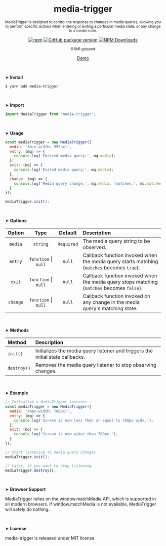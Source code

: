 <div align="center">
<br>

<h1>media-trigger</h1>

<p><sup>MediaTrigger is designed to control the response to changes in media queries, allowing you to perform specific actions when entering or exiting a particular media state, or any change to a media state.</sup></p>

[![npm](https://img.shields.io/npm/v/media-trigger.svg?colorB=brightgreen)](https://www.npmjs.com/package/media-trigger)
[![GitHub package version](https://img.shields.io/github/package-json/v/ux-ui-pro/media-trigger.svg)](https://github.com/ux-ui-pro/media-trigger)
[![NPM Downloads](https://img.shields.io/npm/dm/media-trigger.svg?style=flat)](https://www.npmjs.org/package/media-trigger)

<sup>0.5kB gzipped</sup>

<a href="https://codepen.io/ux-ui/pen/gOBQjzR">Demo</a>

</div>
<br>

&#10148; **Install**
```console
$ yarn add media-trigger
```

<br>

&#10148; **Import**
```javascript
import MediaTrigger from 'media-trigger';
```
<br>

&#10148; **Usage**
```javascript
const mediaTrigger = new MediaTrigger({
  media: '(min-width: 992px)',
  entry: (mq) => {
    console.log('Entered media query:', mq.media);
  },
  exit: (mq) => {
    console.log('Exited media query:', mq.media);
  },
  change: (mq) => {
    console.log('Media query change:', mq.media, 'matches:', mq.matches);
  }
});

mediaTrigger.init();
```
<br>

&#10148; **Options**

|  Option  |         Type         |  Default   | Description                                                                                |
|:--------:|:--------------------:|:----------:|:-------------------------------------------------------------------------------------------|
| `media`  |       `string`       | `Required` | The media query string to be observed.                                                     |
| `entry`  | `function` \| `null` |   `null`   | Callback function invoked when the media query starts matching (`matches` becomes `true`). |
|  `exit`  | `function` \| `null` |   `null`   | Callback function invoked when the media query stops matching (`matches` becomes `false`). |
| `change` | `function` \| `null` |   `null`   | Callback function invoked on any change in the media query's matching state.               |
<br>

&#10148; **Methods**

| Method      | Description                                                                    |
|:------------|:-------------------------------------------------------------------------------|
| `init()`    | Initializes the media query listener and triggers the initial state callbacks. |
| `destroy()` | Removes the media query listener to stop observing changes.                    |
<br>

&#10148; **Example**

```javascript
// Initialize a MediaTrigger instance
const mediaTrigger = new MediaTrigger({
  media: '(max-width: 768px)',
  entry: (mq) => {
    console.log('Screen is now less than or equal to 768px wide.');
  },
  exit: (mq) => {
    console.log('Screen is now wider than 768px.');
  }
});

// Start listening to media query changes
mediaTrigger.init();

// Later, if you want to stop listening
mediaTrigger.destroy();
```
<br>

&#10148; **Browser Support**

MediaTrigger relies on the window.matchMedia API, which is supported in all modern browsers. If window.matchMedia is not available, MediaTrigger will safely do nothing.

<br>

&#10148; **License**

media-trigger is released under MIT license
